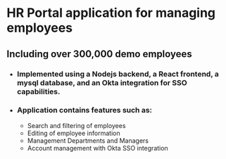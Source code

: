 # HR Portal application for managing employees
## Including over 300,000 demo employees

* ### Implemented using a Nodejs backend, a React frontend, a mysql database, and an Okta integration for SSO capabilities.

* ### Application contains features such as:
  * Search and filtering of employees
  * Editing of employee information
  * Management Departments and Managers
  * Account management with Okta SSO integration
  
